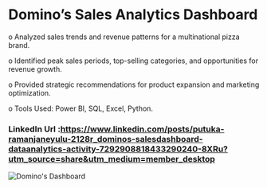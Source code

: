 #	 Domino’s Sales Analytics Dashboard 
o	Analyzed sales trends and revenue patterns for a multinational pizza brand.

o	Identified peak sales periods, top-selling categories, and opportunities for revenue growth.

o	Provided strategic recommendations for product expansion and marketing optimization.

o	Tools Used: Power BI, SQL, Excel, Python.

### LinkedIn Url  :https://www.linkedin.com/posts/putuka-ramanjaneyulu-2128r_dominos-salesdashboard-dataanalytics-activity-7292908818433290240-8XRu?utm_source=share&utm_medium=member_desktop






![Domino's Dashboard](https://github.com/user-attachments/assets/751a97a6-1460-4e2b-a80e-ba051f75ee90)
